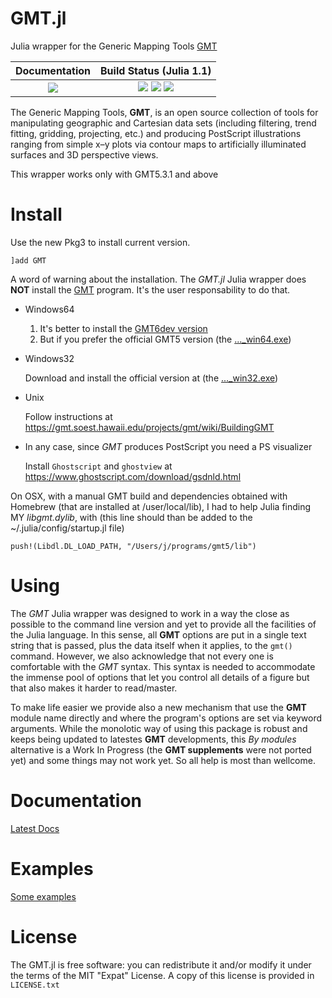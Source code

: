 GMT.jl
======

Julia wrapper for the Generic Mapping Tools [GMT](http://gmt.soest.hawaii.edu)

| **Documentation**                       | **Build Status (Julia 1.1)**              |
|:---------------------------------------:|:-----------------------------------------:|
| [![][docs-latest-img]][docs-latest-url] | [![][travis-img]][travis-url] [![][appveyor-img]][appveyor-url] [![][codecov-img]][codecov-url] |

[gitter-url]: https://gitter.im/genericmappingtools/users

[contrib-url]: https://genericmappingtools.github.io/GMT.jl/latest/man/contributing/

[docs-latest-img]: https://img.shields.io/badge/docs-latest-blue.svg
[docs-latest-url]: https://genericmappingtools.github.io/GMT.jl/latest

[docs-stable-img]: https://img.shields.io/badge/docs-stable-blue.svg
[docs-stable-url]: https://genericmappingtools.github.io/GMT.jl/stable

[travis-img]: https://travis-ci.org/GenericMappingTools/GMT.jl.svg?branch=master
[travis-url]: https://travis-ci.org/GenericMappingTools/GMT.jl

[appveyor-img]: https://ci.appveyor.com/api/projects/status/usjewfb5v48m18kh/branch/master?svg=true
[appveyor-url]: https://ci.appveyor.com/project/joa-quim/gmt-jl-suu4y/branch/master

[codecov-img]: http://codecov.io/github/GenericMappingTools/GMT.jl/coverage.svg?branch=master
[codecov-url]: http://codecov.io/github/GenericMappingTools/GMT.jl?branch=master

[coveralls-img]: https://coveralls.io/repos/github/GenericMappingTools/GMT.jl/badge.svg?branch=master
[coveralls-url]: https://coveralls.io/github/GenericMappingTools/GMT.jl?branch=master

[pkg-0.6-img]: http://pkg.julialang.org/badges/GMT_0.6.svg
[pkg-0.6-url]: http://pkg.julialang.org/?pkg=GMT&ver=0.6
[pkg-0.7-img]: http://pkg.julialang.org/badges/GMT_0.7.svg
[pkg-0.7-url]: http://pkg.julialang.org/?pkg=GMT&ver=0.7

The Generic Mapping Tools, **GMT**, is an open source collection of tools for manipulating geographic
and Cartesian data sets (including filtering, trend fitting, gridding, projecting, etc.) and producing
PostScript illustrations ranging from simple x–y plots via contour maps to artificially illuminated
surfaces and 3D perspective views.

This wrapper works only with GMT5.3.1 and above

Install
=======

Use the new Pkg3 to install current version.

    ]add GMT

A word of warning about the installation. The *GMT.jl* Julia wrapper does **NOT** install the
[GMT](http://gmt.soest.hawaii.edu) program. It's the user responsability to do that.

  * Windows64
      1. It's better to install the [GMT6dev version](http://w3.ualg.pt/~jluis/mirone/downloads/gmt.html)
      2. But if you prefer the official GMT5 version (the [..._win64.exe](https://gmt.soest.hawaii.edu/projects/gmt/wiki/Download))

  * Windows32

      Download and install the official version at (the [..._win32.exe](https://gmt.soest.hawaii.edu/projects/gmt/wiki/Download))

  * Unix
  
      Follow instructions at https://gmt.soest.hawaii.edu/projects/gmt/wiki/BuildingGMT

  * In any case, since *GMT* produces PostScript you need a PS visualizer

      Install `Ghostscript` and `ghostview` at https://www.ghostscript.com/download/gsdnld.html

On OSX, with a manual GMT build and dependencies obtained with Homebrew (that are installed at
/user/local/lib), I had to help Julia finding MY *libgmt.dylib*, with (this line should than be
added to the ~/.julia/config/startup.jl file)

    push!(Libdl.DL_LOAD_PATH, "/Users/j/programs/gmt5/lib")

Using
=====

The *GMT* Julia wrapper was designed to work in a way the close as possible to the command line version
and yet to provide all the facilities of the Julia language. In this sense, all **GMT** options are put
in a single text string that is passed, plus the data itself when it applies, to the ``gmt()`` command.
However, we also acknowledge that not every one is comfortable with the *GMT* syntax. This syntax is
needed to accommodate the immense pool of options that let you control all details of a figure but that
also makes it harder to read/master.

To make life easier we provide also a new mechanism that use the **GMT** module name directly and where
the program's options are set via keyword arguments. While the monolotic way of using this package is
robust and keeps being updated to latestes **GMT** developments, this *By modules* alternative is a Work
In Progress (the **GMT supplements** were not ported yet) and some things may not work yet. So all help
is most than wellcome.

Documentation
=============

[Latest Docs](https://genericmappingtools.github.io/GMT.jl/latest)

Examples
========

[Some examples](https://genericmappingtools.github.io/GMT.jl/latest/examples)

License
=======

The GMT.jl is free software: you can redistribute it and/or modify it under the terms of the MIT "Expat"
License. A copy of this license is provided in ``LICENSE.txt``
